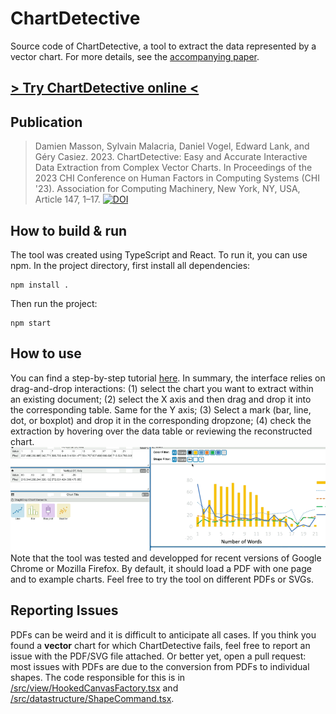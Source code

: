 # ChartDetective
Source code of ChartDetective, a tool to extract the data represented by a vector chart. For more details, see the [accompanying paper](https://hal.science/hal-04017638v1/file/ChartDetective__CHI2023.pdf). 

## [> Try ChartDetective online <](https://m-damien.github.io/ChartDetective/home.html)


## Publication
> Damien Masson, Sylvain Malacria, Daniel Vogel, Edward Lank, and Géry Casiez. 2023. ChartDetective: Easy and Accurate Interactive Data Extraction from Complex Vector Charts. In Proceedings of the 2023 CHI Conference on Human Factors in Computing Systems (CHI '23). Association for Computing Machinery, New York, NY, USA, Article 147, 1–17.
[![DOI](https://img.shields.io/badge/doi-10.1145/3544548.3581113-blue)]( https://doi.org/10.1145/3544548.3581113)

## How to build & run
The tool was created using TypeScript and React. To run it, you can use npm.
In the project directory, first install all dependencies:
```
npm install .
```

Then run the project:
```
npm start
```


## How to use
You can find a step-by-step tutorial [here](https://m-damien.github.io/ChartDetective/home). In summary, the interface relies on drag-and-drop interactions: (1) select the chart you want to extract within an existing document; (2) select the X axis and then drag and drop it into the corresponding table. Same for the Y axis; (3) Select a mark (bar, line, dot, or boxplot) and drop it in the corresponding dropzone; (4) check the extraction by hovering over the data table or reviewing the reconstructed chart.
![](public/animations/elements.gif)
Note that the tool was tested and developped for recent versions of Google Chrome or Mozilla Firefox. By default, it should load a PDF with one page and to example charts. Feel free to try the tool on different PDFs or SVGs.


## Reporting Issues
PDFs can be weird and it is difficult to anticipate all cases. If you think you found a **vector** chart for which ChartDetective fails, feel free to report an issue with the PDF/SVG file attached. Or better yet, open a pull request: most issues with PDFs are due to the conversion from PDFs to individual shapes. The code responsible for this is in [/src/view/HookedCanvasFactory.tsx](/src/view/HookedCanvasFactory.tsx) and [/src/datastructure/ShapeCommand.tsx](/src/datastructure/ShapeCommand.tsx).